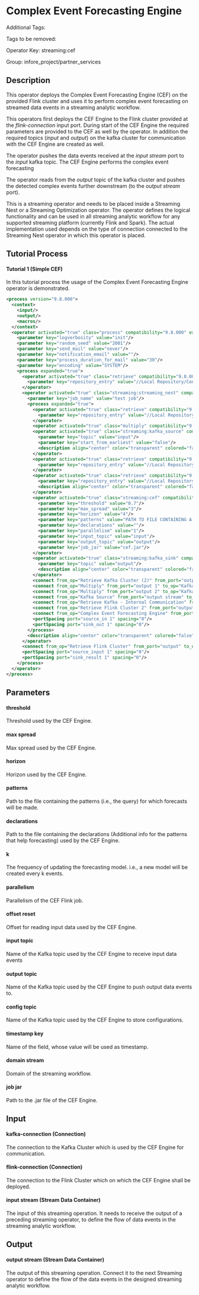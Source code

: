 
# Complex Event Forecasting Engine

Additional Tags: 

Tags to be removed:

Operator Key: streaming:cef

Group: infore_project/partner_services

## Description

This operator deploys the Complex Event Forecasting Engine (CEF) on the provided Flink cluster and uses it to perform complex event forecasting on streamed data events in a streaming analytic workflow.

This operators first deploys the CEF Engine to the Flink cluster provided at the *flink-connection* input port.
During start of the CEF Engine the required parameters are provided to the CEF as well by the operator.
In addition the required topics (*input* and *output*) on the kafka cluster for communication with the CEF Engine are created as well.

The operator pushes the data events received at the *input stream* port to the *input* kafka topic.
The CEF Engine performs the complex event forecasting

The operator reads from the *output* topic of the kafka cluster and pushes the detected complex events further downstream (to the *output stream* port).

This is a streaming operator and needs to be placed inside a Streaming Nest or a Streaming Optimization operator.
The operator defines the logical functionality and can be used in all streaming analytic workflow for any supported streaming platform (currently Flink and Spark).
The actual implementation used depends on the type of connection connected to the Streaming Nest operator in which this operator is placed.

## Tutorial Process

#### Tutorial 1 (Simple CEF)

In this tutorial process the usage of the Complex Event Forecasting Engine operator is demonstrated.

```xml
<process version="9.8.000">
  <context>
    <input/>
    <output/>
    <macros/>
  </context>
  <operator activated="true" class="process" compatibility="9.8.000" expanded="true" name="Process">
    <parameter key="logverbosity" value="init"/>
    <parameter key="random_seed" value="2001"/>
    <parameter key="send_mail" value="never"/>
    <parameter key="notification_email" value=""/>
    <parameter key="process_duration_for_mail" value="30"/>
    <parameter key="encoding" value="SYSTEM"/>
    <process expanded="true">
      <operator activated="true" class="retrieve" compatibility="9.8.000" expanded="true" height="68" name="Retrieve Flink Cluster" width="90" x="179" y="34">
        <parameter key="repository_entry" value="//Local Repository/Connections/Flink Cluster"/>
      </operator>
      <operator activated="true" class="streaming:streaming_nest" compatibility="0.1.000-SNAPSHOT" expanded="true" height="82" name="Streaming Nest" width="90" x="380" y="34">
        <parameter key="job_name" value="test job"/>
        <process expanded="true">
          <operator activated="true" class="retrieve" compatibility="9.8.000" expanded="true" height="68" name="Retrieve Kafka Cluster (2)" width="90" x="45" y="34">
            <parameter key="repository_entry" value="//Local Repository/Connections/Kafka Cluster"/>
          </operator>
          <operator activated="true" class="multiply" compatibility="9.8.000" expanded="true" height="124" name="Multiply" width="90" x="179" y="34"/>
          <operator activated="true" class="streaming:kafka_source" compatibility="0.1.000-SNAPSHOT" expanded="true" height="68" name="Kafka Source" width="90" x="313" y="340">
            <parameter key="topic" value="input"/>
            <parameter key="start_from_earliest" value="false"/>
            <description align="center" color="transparent" colored="false" width="126">Receive input events from the input kafka topic</description>
          </operator>
          <operator activated="true" class="retrieve" compatibility="9.8.000" expanded="true" height="68" name="Retrieve Kafka - Internal Communication" width="90" x="313" y="85">
            <parameter key="repository_entry" value="//Local Repository/Connections/Kafka - Internal Communication"/>
          </operator>
          <operator activated="true" class="retrieve" compatibility="9.8.000" expanded="true" height="68" name="Retrieve Flink Cluster 2" width="90" x="313" y="187">
            <parameter key="repository_entry" value="//Local Repository/Connections/Flink Cluster 2"/>
            <description align="center" color="transparent" colored="false" width="126">This is the Flink cluster we want to deploy the CEF on.</description>
          </operator>
          <operator activated="true" class="streaming:cef" compatibility="0.1.000-SNAPSHOT" expanded="true" height="103" name="Complex Event Forecasting Engine" width="90" x="581" y="238">
            <parameter key="threshold" value="0.7"/>
            <parameter key="max_spread" value="3"/>
            <parameter key="horizon" value="4"/>
            <parameter key="patterns" value="PATH TO FILE CONTAINING A PATTERN"/>
            <parameter key="declarations" value=""/>
            <parameter key="parallelism" value="1"/>
            <parameter key="input_topic" value="input"/>
            <parameter key="output_topic" value="output"/>
            <parameter key="job_jar" value="cef.jar"/>
          </operator>
          <operator activated="true" class="streaming:kafka_sink" compatibility="0.1.000-SNAPSHOT" expanded="true" height="82" name="Kafka Sink" width="90" x="849" y="34">
            <parameter key="topic" value="output"/>
            <description align="center" color="transparent" colored="false" width="126">Push output events to the output kafka topic</description>
          </operator>
          <connect from_op="Retrieve Kafka Cluster (2)" from_port="output" to_op="Multiply" to_port="input"/>
          <connect from_op="Multiply" from_port="output 1" to_op="Kafka Sink" to_port="connection"/>
          <connect from_op="Multiply" from_port="output 2" to_op="Kafka Source" to_port="connection"/>
          <connect from_op="Kafka Source" from_port="output stream" to_op="Complex Event Forecasting Engine" to_port="input stream"/>
          <connect from_op="Retrieve Kafka - Internal Communication" from_port="output" to_op="Complex Event Forecasting Engine" to_port="kafka-connection"/>
          <connect from_op="Retrieve Flink Cluster 2" from_port="output" to_op="Complex Event Forecasting Engine" to_port="flink-connection"/>
          <connect from_op="Complex Event Forecasting Engine" from_port="output stream" to_op="Kafka Sink" to_port="input stream"/>
          <portSpacing port="source_in 1" spacing="0"/>
          <portSpacing port="sink_out 1" spacing="0"/>
        </process>
        <description align="center" color="transparent" colored="false" width="126">Deploy the designed Streaming Analytic process on the provided Flink Cluster.&lt;br&gt;</description>
      </operator>
      <connect from_op="Retrieve Flink Cluster" from_port="output" to_op="Streaming Nest" to_port="connection"/>
      <portSpacing port="source_input 1" spacing="0"/>
      <portSpacing port="sink_result 1" spacing="0"/>
    </process>
  </operator>
</process>
```

## Parameters

#### threshold

Threshold used by the CEF Engine.

#### max spread

Max spread used by the CEF Engine.

#### horizon

Horizon used by the CEF Engine.

#### patterns

Path to the file containing the patterns (i.e., the query) for which forecasts will be made.

#### declarations

Path to the file containing the declarations (Additional info for the patterns that help forecasting) used by the CEF Engine.

#### k

The frequency of updating the forecasting model. i.e., a new model will be created every k events.

#### parallelism

Parallelism of the CEF Flink job.

#### offset reset

Offset for reading input data used by the CEF Engine.

#### input topic

Name of the Kafka topic used by the CEF Engine to receive input data events

#### output topic

Name of the Kafka topic used by the CEF Engine to push output data events to.

#### config topic

Name of the Kafka topic used by the CEF Engine to store configurations.

#### timestamp key

Name of the field, whose value will be used as timestamp.

#### domain stream

Domain of the streaming workflow.

#### job jar

Path to the .jar file of the CEF Engine.


## Input

#### kafka-connection (Connection)

The connection to the Kafka Cluster which is used by the CEF Engine for communication.

#### flink-connection (Connection)

The connection to the Flink Cluster which on which the CEF Engine shall be deployed.

#### input stream (Stream Data Container)

The input of this streaming operation.
It needs to receive the output of a preceding streaming operator, to define the flow of data events in the streaming analytic workflow.

## Output

#### output stream (Stream Data Container)

The output of this streaming operation.
Connect it to the next Streaming operator to define the flow of the data events in the designed streaming analytic workflow.